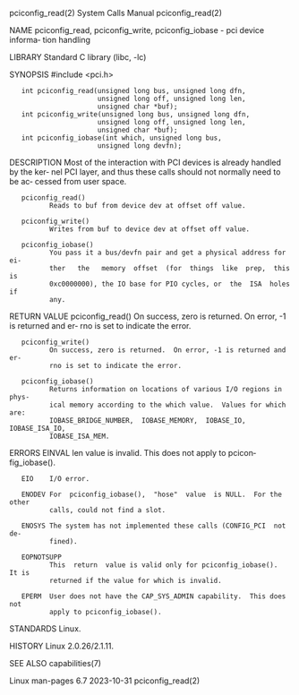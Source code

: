 pciconfig_read(2)             System Calls Manual            pciconfig_read(2)

NAME
       pciconfig_read, pciconfig_write, pciconfig_iobase - pci device informa‐
       tion handling

LIBRARY
       Standard C library (libc, -lc)

SYNOPSIS
       #include <pci.h>

       int pciconfig_read(unsigned long bus, unsigned long dfn,
                          unsigned long off, unsigned long len,
                          unsigned char *buf);
       int pciconfig_write(unsigned long bus, unsigned long dfn,
                          unsigned long off, unsigned long len,
                          unsigned char *buf);
       int pciconfig_iobase(int which, unsigned long bus,
                          unsigned long devfn);

DESCRIPTION
       Most of the interaction with PCI devices is already handled by the ker‐
       nel  PCI layer, and thus these calls should not normally need to be ac‐
       cessed from user space.

       pciconfig_read()
              Reads to buf from device dev at offset off value.

       pciconfig_write()
              Writes from buf to device dev at offset off value.

       pciconfig_iobase()
              You pass it a bus/devfn pair and get a physical address for  ei‐
              ther   the   memory  offset  (for  things  like  prep,  this  is
              0xc0000000), the IO base for PIO cycles, or  the  ISA  holes  if
              any.

RETURN VALUE
       pciconfig_read()
              On  success, zero is returned.  On error, -1 is returned and er‐
              rno is set to indicate the error.

       pciconfig_write()
              On success, zero is returned.  On error, -1 is returned and  er‐
              rno is set to indicate the error.

       pciconfig_iobase()
              Returns information on locations of various I/O regions in phys‐
              ical memory according to the which value.  Values for which are:
              IOBASE_BRIDGE_NUMBER,  IOBASE_MEMORY,  IOBASE_IO, IOBASE_ISA_IO,
              IOBASE_ISA_MEM.

ERRORS
       EINVAL len  value  is  invalid.   This  does  not  apply   to   pcicon‐
              fig_iobase().

       EIO    I/O error.

       ENODEV For  pciconfig_iobase(),  "hose"  value  is NULL.  For the other
              calls, could not find a slot.

       ENOSYS The system has not implemented these calls (CONFIG_PCI  not  de‐
              fined).

       EOPNOTSUPP
              This  return  value is valid only for pciconfig_iobase().  It is
              returned if the value for which is invalid.

       EPERM  User does not have the CAP_SYS_ADMIN capability.  This does  not
              apply to pciconfig_iobase().

STANDARDS
       Linux.

HISTORY
       Linux 2.0.26/2.1.11.

SEE ALSO
       capabilities(7)

Linux man-pages 6.7               2023-10-31                 pciconfig_read(2)
